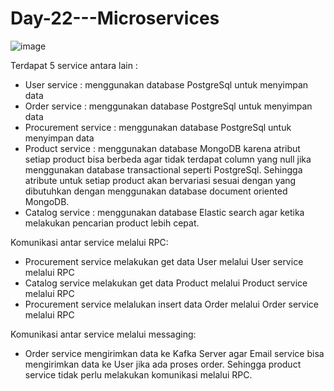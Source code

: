 # Day-22---Microservices

![image](https://user-images.githubusercontent.com/49546149/216828240-8ae31d85-a86c-473e-9a40-e4a96e8e584c.png)


Terdapat 5 service antara lain :
- User service : menggunakan database PostgreSql untuk menyimpan data
- Order service : menggunakan database PostgreSql untuk menyimpan data
- Procurement service : menggunakan database PostgreSql untuk menyimpan data
- Product service : menggunakan database MongoDB karena atribut setiap product bisa berbeda agar tidak terdapat column yang null jika menggunakan database transactional seperti PostgreSql. Sehingga atribute untuk setiap product akan bervariasi sesuai dengan yang dibutuhkan dengan menggunakan database document oriented MongoDB.
- Catalog service : menggunakan database Elastic search agar ketika melakukan pencarian product lebih cepat.


Komunikasi antar service melalui RPC: 
- Procurement service melakukan get data User melalui User service melalui RPC 
- Catalog service melakukan get data Product melalui Product service melalui RPC
- Procurement service melalukan insert data Order melalui Order service melalui RPC

Komunikasi antar service melalui messaging: 
- Order service mengirimkan data ke Kafka Server agar Email service bisa mengirimkan data ke User jika ada proses order. Sehingga product service tidak perlu melakukan komunikasi melalui RPC.
